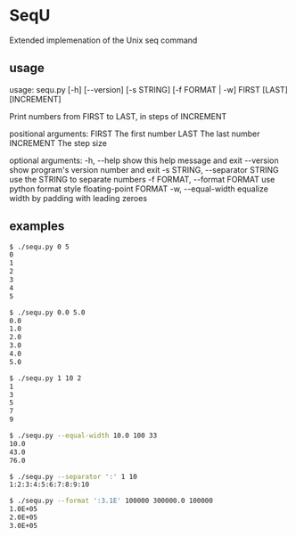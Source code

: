 # SeqU #

Extended implemenation of the Unix seq command

## usage ##

usage: sequ.py [-h] [--version] [-s STRING] [-f FORMAT | -w]
               FIRST [LAST] [INCREMENT]

Print numbers from FIRST to LAST, in steps of INCREMENT

positional arguments:
  FIRST                 The first number
  LAST                  The last number
  INCREMENT             The step size

optional arguments:
  -h, --help            show this help message and exit
  --version             show program's version number and exit
  -s STRING, --separator STRING
                        use the STRING to separate numbers
  -f FORMAT, --format FORMAT
                        use python format style floating-point FORMAT
  -w, --equal-width     equalize width by padding with leading zeroes

## examples ##

```sh
$ ./sequ.py 0 5
0
1
2
3
4
5

$ ./sequ.py 0.0 5.0
0.0
1.0
2.0
3.0
4.0
5.0

$ ./sequ.py 1 10 2
1
3
5
7
9

$ ./sequ.py --equal-width 10.0 100 33
10.0
43.0
76.0

$ ./sequ.py --separator ':' 1 10
1:2:3:4:5:6:7:8:9:10

$ ./sequ.py --format ':3.1E' 100000 300000.0 100000
1.0E+05
2.0E+05
3.0E+05
```
